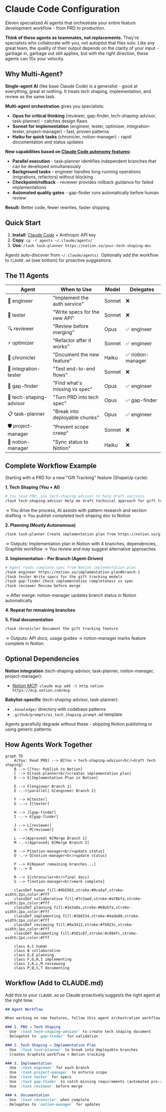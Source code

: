 # Claude Code Configuration

Eleven specialized AI agents that orchestrate your entire feature development workflow - from PRD to production.

**Think of these agents as teammates, not replacements.** They're specialists who collaborate with you, not autopilot that flies solo. Like any great team, the quality of their output depends on the clarity of your input - garbage in, garbage out still applies, but with the right direction, these agents can 10x your velocity.

## Why Multi-Agent?

**Single-agent AI** (like base Claude Code) is a generalist - good at everything, great at nothing. It treats tech shaping, implementation, and review as the same task.

**Multi-agent orchestration** gives you specialists:
- **Opus for critical thinking** (reviewer, gap-finder, tech-shaping-advisor, task-planner) - catches design flaws
- **Sonnet for implementation** (engineer, tester, optimizer, integration-tester, project-manager) - fast, proven patterns
- **Haiku for quick tasks** (chronicler, notion-manager) - rapid documentation and status updates

**New capabilities based on [Claude Code autonomy features](https://www.anthropic.com/news/enabling-claude-code-to-work-more-autonomously):**
- **Parallel execution** - task-planner identifies independent branches that can be developed simultaneously
- **Background tasks** - engineer handles long-running operations (migrations, refactors) without blocking
- **Checkpoint/rollback** - reviewer provides rollback guidance for failed implementations
- **Automated quality gates** - gap-finder runs automatically before human review

**Result:** Better code, fewer rewrites, faster shipping.

## Quick Start

1. **Install**: [Claude Code](https://docs.claude.com/en/docs/claude-code) + Anthropic API key
2. **Copy**: `cp -r agents ~/.claude/agents/`
3. **Use**: `/task task-planner https://notion.so/your-tech-shaping-doc`

Agents auto-discover from `~/.claude/agents/`. Optionally add the workflow to `CLAUDE.md` (see bottom) for proactive suggestions.

## The 11 Agents

| Agent | When to Use | Model | Delegates |
|-------|-------------|-------|-----------|
| 🔨 engineer | "Implement the auth service" | Sonnet | ❌ |
| 🧪 tester | "Write specs for the new API" | Sonnet | ❌ |
| 🔍 reviewer | "Review before merging" | Opus | ✅ engineer |
| ⚡ optimizer | "Refactor after it works" | Sonnet | ✅ engineer |
| 📝 chronicler | "Document the new feature" | Haiku | ✅ notion-manager |
| 🔌 integration-tester | "Test end-to-end flows" | Sonnet | ❌ |
| 🔎 gap-finder | "Find what's missing vs spec" | Opus | ✅ engineer |
| 🎨 tech-shaping-advisor | "Turn PRD into tech spec" | Opus | ✅ gap-finder |
| 📋 task-planner | "Break into deployable chunks" | Opus | ✅ engineer |
| 🛡️ project-manager | "Prevent scope creep" | Sonnet | ❌ |
| 🔄 notion-manager | "Sync status to Notion" | Haiku | ❌ |

## Complete Workflow Example

Starting with a PRD for a new "Gift Tracking" feature (ShapeUp cycle):

**1. Tech Shaping (You + AI)**
```bash
# You read PRD, use tech-shaping-advisor to help draft sections
/task tech-shaping-advisor Help me draft technical approach for gift tracking
```
→ You drive the process, AI assists with pattern research and section drafting
→ You publish completed tech shaping doc to Notion

**2. Planning (Mostly Autonomous)**
```bash
/task task-planner Create implementation plan from https://notion.so/gift-tracking-tech-shaping
```
→ Outputs: Implementation plan in Notion with 4 branches, dependencies, Graphite workflow
→ You review and may suggest alternative approaches

**3. Implementation - Per Branch (Agent-Driven)**
```bash
# Agent reads complete spec from Notion implementation plan
/task engineer https://notion.so/implementation-plan#branch-1
/task tester Write specs for the gift tracking models
/task gap-finder Check implementation completeness vs spec
/task reviewer Review before merge
```
→ After merge: notion-manager updates branch status in Notion automatically

**4. Repeat for remaining branches**

**5. Final documentation**
```bash
/task chronicler Document the gift tracking feature
```
→ Outputs: API docs, usage guides
→ notion-manager marks feature complete in Notion

## Optional Dependencies

**Notion integration** (tech-shaping-advisor, task-planner, notion-manager, project-manager):
- [Notion MCP](https://mcp.notion.com/): `claude mcp add -t http notion https://mcp.notion.com/mcp`

**Babylist-specific** (tech-shaping-advisor, task-planner):
- `.knowledge/` directory with codebase patterns
- `.github/prompts/ai_tech_shaping.prompt.md` template

Agents gracefully degrade without these - skipping Notion publishing or using generic patterns.

## How Agents Work Together

```mermaid
graph TD
    A[You: Read PRD] --> B[You + tech-shaping-advisor<br/>draft tech shaping]
    B --> C[You: Publish to Notion]
    C --> D[task-planner<br/>creates implementation plan]
    D --> E[Implementation Plan in Notion]

    E --> F[engineer Branch 1]
    E -.->|parallel| G[engineer Branch 2]

    F --> H[tester]
    G -.-> I[tester]

    H --> J[gap-finder]
    I -.-> K[gap-finder]

    J --> L[reviewer]
    K -.-> M[reviewer]

    L -->|Approved| N[Merge Branch 1]
    M -.->|Approved| O[Merge Branch 2]

    N --> P[notion-manager<br/>update status]
    O -.-> Q[notion-manager<br/>update status]

    P --> R[Repeat remaining branches...]
    Q -.-> R

    R --> S[chronicler<br/>final docs]
    S --> T[notion-manager<br/>mark complete]

    classDef human fill:#4b5563,stroke:#9ca3af,stroke-width:2px,color:#fff
    classDef collaborative fill:#7c3aed,stroke:#a78bfa,stroke-width:2px,color:#fff
    classDef planning fill:#1e3a8a,stroke:#60a5fa,stroke-width:2px,color:#fff
    classDef implementing fill:#166534,stroke:#4ade80,stroke-width:2px,color:#fff
    classDef reviewing fill:#9a3412,stroke:#fb923c,stroke-width:2px,color:#fff
    classDef documenting fill:#581c87,stroke:#c084fc,stroke-width:2px,color:#fff

    class A,C human
    class B collaborative
    class D,E planning
    class F,G,H,I implementing
    class J,K,L,M reviewing
    class P,Q,S,T documenting
```

## Workflow (Add to CLAUDE.md)

Add this to your `CLAUDE.md` so Claude proactively suggests the right agent at the right time:

```markdown
## Agent Workflow

When working on new features, follow this agent orchestration workflow:

### 1. PRD → Tech Shaping
- Use `/task tech-shaping-advisor` to create tech shaping document
- Delegates to `gap-finder` for validation

### 2. Tech Shaping → Implementation Plan
- Use `/task task-planner` to break into deployable branches
- Creates Graphite workflow + Notion tracking

### 3. Implementation
- Use `/task engineer` for each branch
- Use `/task project-manager` to enforce scope
- Use `/task tester` for specs
- Use `/task gap-finder` to catch missing requirements (automated pre-review)
- Use `/task reviewer` before merge

### 4. Documentation
- Use `/task chronicler` when complete
- Delegates to `notion-manager` for updates
```
